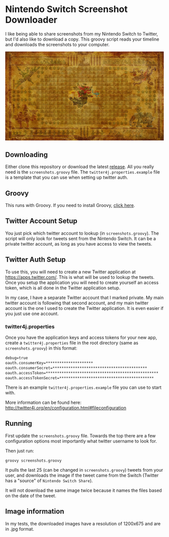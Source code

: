 # Nintendo Switch Screenshot Downloader

I like being able to share screenshots from my Nintendo Switch to Twitter, but I'd also like to download a copy. This groovy script reads your timeline and downloads the screenshots to your computer.

![Alt text](images/2017-03-07_12-52-53.jpg?raw=true "Zelda")

## Downloading

Either clone this repository or download the latest [release](https://github.com/mrnohr/nintendo-switch-screenshots/releases). All you really need is the `screenshots.groovy` file. The `twitter4j.properties.example` file is a template that you can use when setting up twitter auth.

## Groovy

This runs with Groovy. If you need to install Groovy, [click here](http://groovy-lang.org/install.html).

## Twitter Account Setup

You just pick which twitter account to lookup (in `screenshots.groovy`). The script will only look for tweets sent from the Nintendo Switch. It can be a private twitter account, as long as you have access to view the tweets.

## Twitter Auth Setup

To use this, you will need to create a new Twitter application at https://apps.twitter.com/. This is what will be used to lookup the tweets. Once you setup the application you will need to create yourself an access token, which is all done in the Twitter application setup.

In my case, I have a separate Twitter account that I marked private. My main twitter account is following that second account, and my main twitter account is the one I used to create the Twitter application. It is even easier if you just use one account.

### twitter4j.properties

Once you have the application keys and access tokens for your new app, create a `twitter4j.properties` file in the root directory (same as `screenshots.groovy`) in this format:

	debug=true
	oauth.consumerKey=*********************
	oauth.consumerSecret=******************************************
	oauth.accessToken=**************************************************
	oauth.accessTokenSecret=******************************************

There is an example `twitter4j.properties.example` file you can use to start with.

More information can be found here: http://twitter4j.org/en/configuration.html#fileconfiguration

## Running

First update the `screenshots.groovy` file. Towards the top there are a few configuration options most importantly what twitter username to look for.

Then just run:

	groovy screenshots.groovy

It pulls the last 25 (can be changed in `screenshots.groovy`) tweets from your user, and downloads the image if the tweet came from the Switch (Twitter has a "source" of `Nintendo Switch Share`).

It will not download the same image twice because it names the files based on the date of the tweet.

## Image information

In my tests, the downloaded images have a resolution of 1200x675 and are in .jpg format.
